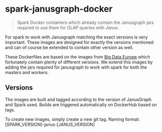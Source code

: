 # spark-janusgraph-docker

> Spark Docker containers which already contain the Janusgraph jars required to use them for OLAP queries with Janus.

For spark to work with Janusgraph matching the exact versions is very important. These images are designed for exactly the versions mentioned and can of course be extended to contain other version as well.

These Dockerfiles are based on the images from [Big Data Europe](https://github.com/big-data-europe/docker-spark) which fortunately contain plenty of different versions. We extend this images by adding the jars required for janusgraph to work with spark for both the masters and workers.

## Versions

The images are built and tagged according to the version of JanusGraph and Spark used. Builds are triggered automatically on DockerHub based on tags. 

To create new images, simply create a new git tag. Naming format: [SPARK_VERSION]-janus-[JANUS_VERSION]
